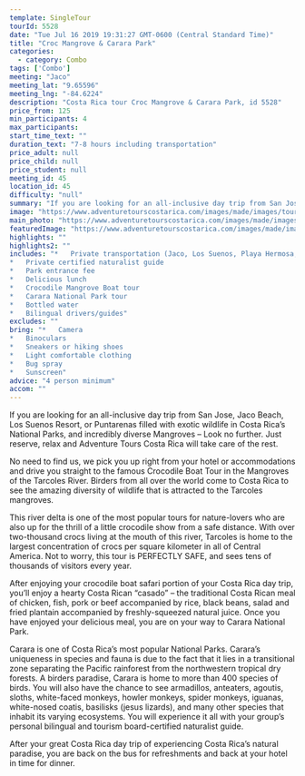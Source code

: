 ```yaml
---
template: SingleTour
tourId: 5528
date: "Tue Jul 16 2019 19:31:27 GMT-0600 (Central Standard Time)"
title: "Croc Mangrove & Carara Park"
categories: 
  - category: Combo
tags: ['Combo']
meeting: "Jaco"
meeting_lat: "9.65596"
meeting_lng: "-84.6224"
description: "Costa Rica tour Croc Mangrove & Carara Park, id 5528"
price_from: 125
min_participants: 4
max_participants: 
start_time_text: ""
duration_text: "7-8 hours including transportation"
price_adult: null
price_child: null
price_student: null
meeting_id: 45
location_id: 45
difficulty: "null"
summary: "If you are looking for an all-inclusive day trip from San Jose, Jaco Beach, Los Suenos Resort, or Puntarenas filled with exotic wildlife in Costa Rica’s National Parks, and incredibly diverse Mangroves…"
image: "https://www.adventuretourscostarica.com/images/made/images/tours/The_Crocodile_Tour/Costa_Rica_Crocodile_Tour_Jaco_Beach_Los_Suenos_Adventure_Tours5_350_250_c1.jpg"
main_photo: "https://www.adventuretourscostarica.com/images/made/images/tours/The_Crocodile_Tour/Costa_Rica_Crocodile_Tour_Jaco_Beach_Los_Suenos_Adventure_Tours5_350_250_c1.jpg"
featuredImage: "https://www.adventuretourscostarica.com/images/made/images/tours/The_Crocodile_Tour/Costa_Rica_Crocodile_Tour_Jaco_Beach_Los_Suenos_Adventure_Tours5_350_250_c1.jpg"
highlights: ""
highlights2: ""
includes: "*   Private transportation (Jaco, Los Suenos, Playa Hermosa, San Jose)
*   Private certified naturalist guide
*   Park entrance fee
*   Delicious lunch
*   Crocodile Mangrove Boat tour
*   Carara National Park tour
*   Bottled water
*   Bilingual drivers/guides"
excludes: ""
bring: "*   Camera
*   Binoculars
*   Sneakers or hiking shoes
*   Light comfortable clothing
*   Bug spray
*   Sunscreen"
advice: "4 person minimum"
accom: ""
---
```

If you are looking for an all-inclusive day trip from San Jose, Jaco Beach, Los Suenos Resort, or Puntarenas filled with exotic wildlife in Costa Rica’s National Parks, and incredibly diverse Mangroves – Look no further. Just reserve, relax and Adventure Tours Costa Rica will take care of the rest.

No need to find us, we pick you up right from your hotel or accommodations and drive you straight to the famous Crocodile Boat Tour in the Mangroves of the Tarcoles River. Birders from all over the world come to Costa Rica to see the amazing diversity of wildlife that is attracted to the Tarcoles mangroves.

This river delta is one of the most popular tours for nature-lovers who are also up for the thrill of a little crocodile show from a safe distance. With over two-thousand crocs living at the mouth of this river, Tarcoles is home to the largest concentration of crocs per square kilometer in all of Central America. Not to worry, this tour is PERFECTLY SAFE, and sees tens of thousands of visitors every year.

After enjoying your crocodile boat safari portion of your Costa Rica day trip, you’ll enjoy a hearty Costa Rican “casado” – the traditional Costa Rican meal of chicken, fish, pork or beef accompanied by rice, black beans, salad and fried plantain accompanied by freshly-squeezed natural juice. Once you have enjoyed your delicious meal, you are on your way to Carara National Park.

Carara is one of Costa Rica’s most popular National Parks. Carara’s uniqueness in species and fauna is due to the fact that it lies in a transitional zone separating the Pacific rainforest from the northwestern tropical dry forests. A birders paradise, Carara is home to more than 400 species of birds. You will also have the chance to see armadillos, anteaters, agoutis, sloths, white-faced monkeys, howler monkeys, spider monkeys, iguanas, white-nosed coatis, basilisks (jesus lizards), and many other species that inhabit its varying ecosystems. You will experience it all with your group’s personal bilingual and tourism board-certified naturalist guide.

After your great Costa Rica day trip of experiencing Costa Rica’s natural paradise, you are back on the bus for refreshments and back at your hotel in time for dinner.